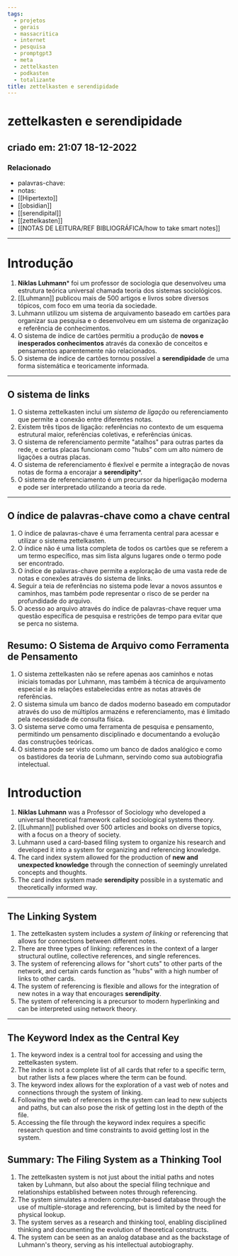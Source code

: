 ```yaml
---
tags:
  - projetos
  - gerais
  - massacritica
  - internet
  - pesquisa
  - promptgpt3
  - meta
  - zettelkasten
  - podkasten
  - totalizante
title: zettelkasten e serendipidade
---
```


# zettelkasten e serendipidade

## criado em: 21:07 18-12-2022

### Relacionado

- palavras-chave: 
- notas: 
- [[Hipertexto]]
- [[obsidian]]
- [[serendipital]]
- [[zettelkasten]]
- [[NOTAS DE LEITURA/REF BIBLIOGRÁFICA/how to take smart notes]]
---

# Introdução

1. **Niklas Luhmann*** foi um professor de sociologia que desenvolveu uma estrutura teórica universal chamada teoria dos sistemas sociológicos.
2. [[Luhmann]] publicou mais de 500 artigos e livros sobre diversos tópicos, com foco em uma teoria da sociedade.
3. Luhmann utilizou um sistema de arquivamento baseado em cartões para organizar sua pesquisa e o desenvolveu em um sistema de organização e referência de conhecimentos.
4. O sistema de índice de cartões permitiu a produção de **novos e inesperados conhecimentos** através da conexão de conceitos e pensamentos aparentemente não relacionados.
5. O sistema de índice de cartões tornou possível a **serendipidade** de uma forma sistemática e teoricamente informada.
---

## O sistema de links

1. O sistema zettelkasten inclui um *sistema de ligação* ou referenciamento que permite a conexão entre diferentes notas.
2. Existem três tipos de ligação: referências no contexto de um esquema estrutural maior, referências coletivas, e referências únicas.
3. O sistema de referenciamento permite "atalhos" para outras partes da rede, e certas placas funcionam como "hubs" com um alto número de ligações a outras placas.
4. O sistema de referenciamento é flexível e permite a integração de novas notas de forma a encorajar a **serendipity***.
5. O sistema de referenciamento é um precursor da hiperligação moderna e pode ser interpretado utilizando a teoria da rede.
---

## O índice de palavras-chave como a chave central

1. O índice de palavras-chave é uma ferramenta central para acessar e utilizar o sistema zettelkasten.
2. O índice não é uma lista completa de todos os cartões que se referem a um termo específico, mas sim lista alguns lugares onde o termo pode ser encontrado.
3. O índice de palavras-chave permite a exploração de uma vasta rede de notas e conexões através do sistema de links.
4. Seguir a teia de referências no sistema pode levar a novos assuntos e caminhos, mas também pode representar o risco de se perder na profundidade do arquivo.
5. O acesso ao arquivo através do índice de palavras-chave requer uma questão específica de pesquisa e restrições de tempo para evitar que se perca no sistema.

## Resumo: O Sistema de Arquivo como Ferramenta de Pensamento

1. O sistema zettelkasten não se refere apenas aos caminhos e notas iniciais tomadas por Luhmann, mas também à técnica de arquivamento especial e às relações estabelecidas entre as notas através de referências.
2. O sistema simula um banco de dados moderno baseado em computador através do uso de múltiplos armazéns e referenciamento, mas é limitado pela necessidade de consulta física.
3. O sistema serve como uma ferramenta de pesquisa e pensamento, permitindo um pensamento disciplinado e documentando a evolução das construções teóricas.
4. O sistema pode ser visto como um banco de dados analógico e como os bastidores da teoria de Luhmann, servindo como sua autobiografia intelectual.

# Introduction

1. **Niklas Luhmann** was a Professor of Sociology who developed a universal theoretical framework called sociological systems theory.
2. [[Luhmann]] published over 500 articles and books on diverse topics, with a focus on a theory of society.
3. Luhmann used a card-based filing system to organize his research and developed it into a system for organizing and referencing knowledge.
4. The card index system allowed for the production of **new and unexpected knowledge** through the connection of seemingly unrelated concepts and thoughts.
5. The card index system made **serendipity** possible in a systematic and theoretically informed way.
---

## The Linking System

1. The zettelkasten system includes a *system of linking* or referencing that allows for connections between different notes.
2. There are three types of linking: references in the context of a larger structural outline, collective references, and single references.
3. The system of referencing allows for "short cuts" to other parts of the network, and certain cards function as "hubs" with a high number of links to other cards.
4. The system of referencing is flexible and allows for the integration of new notes in a way that encourages **serendipity**.
5. The system of referencing is a precursor to modern hyperlinking and can be interpreted using network theory.
---

## The Keyword Index as the Central Key

1. The keyword index is a central tool for accessing and using the zettelkasten system.
2. The index is not a complete list of all cards that refer to a specific term, but rather lists a few places where the term can be found.
3. The keyword index allows for the exploration of a vast web of notes and connections through the system of linking.
4. Following the web of references in the system can lead to new subjects and paths, but can also pose the risk of getting lost in the depth of the file.
5. Accessing the file through the keyword index requires a specific research question and time constraints to avoid getting lost in the system.

## Summary: The Filing System as a Thinking Tool

1. The zettelkasten system is not just about the initial paths and notes taken by Luhmann, but also about the special filing technique and relationships established between notes through referencing.
2. The system simulates a modern computer-based database through the use of multiple-storage and referencing, but is limited by the need for physical lookup.
3. The system serves as a research and thinking tool, enabling disciplined thinking and documenting the evolution of theoretical constructs.
4. The system can be seen as an analog database and as the backstage of Luhmann's theory, serving as his intellectual autobiography.
